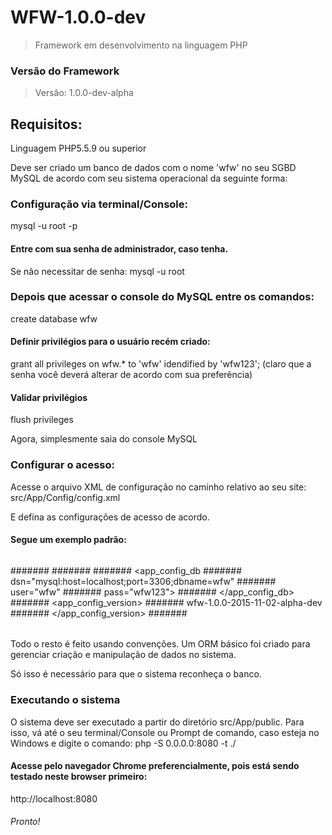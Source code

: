 WFW-1.0.0-dev
=============
>Framework em desenvolvimento na linguagem PHP 

### Versão do Framework
> Versão: 1.0.0-dev-alpha



## Requisitos:
Linguagem PHP5.5.9 ou superior

Deve ser criado um banco de dados com o nome 'wfw' no seu SGBD MySQL de acordo com seu sistema operacional da seguinte forma:

### Configuração via terminal/Console:
mysql -u root -p

#### Entre com sua senha de administrador, caso tenha. 
Se não necessitar de senha:
mysql -u root

### Depois que acessar o console do MySQL entre os comandos:
create database wfw

#### Definir privilégios para o usuário recém criado:
grant all privileges on wfw.* to 'wfw' idendified by 'wfw123';
(claro que a senha você deverá alterar de acordo com sua preferência)

#### Validar privilégios
flush privileges

Agora, simplesmente saia do console MySQL

### Configurar o acesso:

Acesse o arquivo XML de configuração no caminho relativo ao seu site:
src/App/Config/config.xml

E defina as configurações de acesso de acordo.

#### Segue um exemplo padrão:

###### <?xml version="1.0" encoding="UTF-8"?>
####### <!--
####### To change this license header, choose License Headers in Project Properties.
####### To change this template file, choose Tools | Templates
####### and open the template in the editor.
####### -->
####### <config>
#######    <app_config_db 
#######            dsn="mysql:host=localhost;port=3306;dbname=wfw"
#######            user="wfw"
#######            pass="wfw123">
#######    </app_config_db>
#######    <app_config_version>
#######        wfw-1.0.0-2015-11-02-alpha-dev
#######    </app_config_version>
####### </config>
######
######

Todo o resto é feito usando convenções.
Um ORM básico foi criado para gerenciar criação e manipulação de dados no sistema.

Só isso é necessário para que o sistema reconheça o banco.

### Executando o sistema
O sistema deve ser executado a partir do diretório src/App/public.
Para isso, vá até o seu terminal/Console ou Prompt de comando, caso esteja no Windows e digite o comando:
php -S 0.0.0.0:8080 -t ./

#### Acesse pelo navegador Chrome preferencialmente, pois está sendo testado neste browser primeiro:
http://localhost:8080


###### Pronto!

